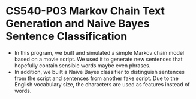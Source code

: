 # CS540-P03 Markov Chain Text Generation and Naive Bayes Sentence Classification

- In this program, we built and simulated a simple Markov chain model based on a movie script. We used it to generate new sentences that hopefully contain sensible words maybe even phrases. 
- In addition, we built a Naive Bayes classifier to distinguish sentences from the script and sentences from another fake script. Due to the English vocabulary size, the characters are used as features instead of words.
